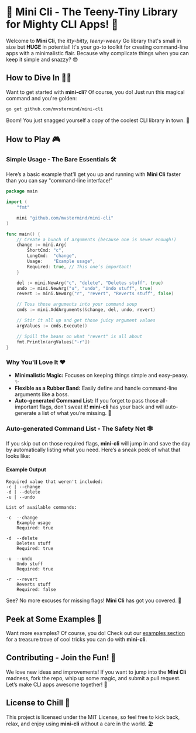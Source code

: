 # 🎉 Mini Cli - The Teeny-Tiny Library for Mighty CLI Apps! 🚀

Welcome to **Mini Cli**, the *itty-bitty, teeny-weeny* Go library that's small in size but **HUGE** in potential! It's your go-to toolkit for creating command-line apps with a minimalistic flair. Because why complicate things when you can keep it simple and snazzy? 😎

## How to Dive In 🏊‍♂️

Want to get started with **mini-cli**? Of course, you do! Just run this magical command and you're golden:

```bash
go get github.com/mvstermind/mini-cli
```

Boom! You just snagged yourself a copy of the coolest CLI library in town. 🎉

## How to Play 🎮

### Simple Usage - The Bare Essentials 🛠️

Here’s a basic example that’ll get you up and running with **Mini Cli** faster than you can say "command-line interface!"

```go
package main

import (
	"fmt"

	mini "github.com/mvstermind/mini-cli"
)

func main() {
	// Create a bunch of arguments (because one is never enough!)
	change := mini.Arg{
		ShortCmd: "c",
		LongCmd:  "change",
		Usage:    "Example usage",
		Required: true, // This one’s important!
	}

	del := mini.NewArg("c", "delete", "Deletes stuff", true)
	undo := mini.NewArg("u", "undo", "Undo stuff", true)
	revert := mini.NewArg("r", "revert", "Reverts stuff", false)

	// Toss those arguments into your command soup
	cmds := mini.AddArguments(&change, del, undo, revert)

	// Stir it all up and get those juicy argument values
	argValues := cmds.Execute()

	// Spill the beans on what "revert" is all about
	fmt.Println(argValues["-r"])
}
```

### Why You'll Love It ❤️

- **Minimalistic Magic:** Focuses on keeping things simple and easy-peasy. ✨
- **Flexible as a Rubber Band:** Easily define and handle command-line arguments like a boss.
- **Auto-generated Command List:** If you forget to pass those all-important flags, don’t sweat it! **mini-cli** has your back and will auto-generate a list of what you’re missing. 📝

### Auto-generated Command List - The Safety Net 🕸️

If you skip out on those required flags, **mini-cli** will jump in and save the day by automatically listing what you need. Here’s a sneak peek of what that looks like:

#### Example Output
```
Required value that weren't included:
-c | --change
-d | --delete
-u | --undo

List of available commands:

-c  --change
    Example usage
    Required: true

-d  --delete
    Deletes stuff
    Required: true

-u  --undo
    Undo stuff
    Required: true

-r  --revert
    Reverts stuff
    Required: false
```

See? No more excuses for missing flags! **Mini Cli** has got you covered. 🎯

## Peek at Some Examples 👀

Want more examples? Of course, you do! Check out our [examples section](https://github.com/mvstermind/mini-cli/tree/main/examples) for a treasure trove of cool tricks you can do with **mini-cli**.

## Contributing - Join the Fun! 🎉

We love new ideas and improvements! If you want to jump into the **Mini Cli** madness, fork the repo, whip up some magic, and submit a pull request. Let’s make CLI apps awesome together! 💪

## License to Chill 🎵

This project is licensed under the MIT License, so feel free to kick back, relax, and enjoy using **mini-cli** without a care in the world. 🏖️
